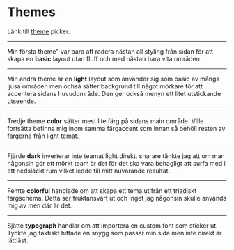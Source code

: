 Themes
================================

Länk till [theme](theme-selector) picker.

___
Min första theme" var bara att radera nästan all styling från sidan för att skapa en **basic** layout utan fluff och med nästan bara vita områden.

___
Min andra theme är en **light** layout som använder sig som basic av många ljusa områden men ochså sätter backgrund till något mörkare för att accentera sidans huvudområde. Den ger också menyn ett litet utstickande utseende.

___
Tredje theme **color** sätter mest lite färg på sidans main område. Ville fortsätta befinna mig inom samma färgaccent som innan så behöll resten av färgerna från light temat.

___
Fjärde **dark** inverterar inte teamat light direkt, snarare tänkte jag att om man någonsin gör ett mörkt team är det för det ska vara behagligt att surfa med i ett nedsläckt rum vilket ledde till mitt nuvarande resultat.

___
Femte **colorful** handlade om att skapa ett tema utifrån ett triadiskt färgschema. Detta ser fruktansvärt ut och inget jag någonsin skulle använda mig av men där är det.

___
Sjätte **typograph** handlar om att importera en custom font som sticker ut. Tyckte jag faktiskt hittade en snygg som passar min sida men inte direkt är lättläst.
